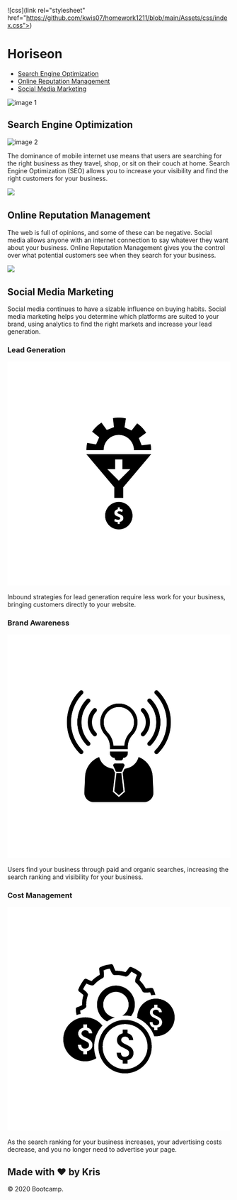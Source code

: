 
![css](link rel="stylesheet" href="https://github.com/kwis07/homework1211/blob/main/Assets/css/index.css">)

Horiseon
========

-   [Search Engine Optimization](#search-engine-optimization)
-   [Online Reputation Management](#online-reputation-management)
-   [Social Media Marketing](#social-media-marketing)

![image 1](https://github.com/kwis07/homework1211/blob/main/Assets/images/assets_images_digital-marketing-meeting.jpg)



Search Engine Optimization
--------------------------


![image 2](https://github.com/kwis07/homework1211/blob/main/Assets/images/assets_images_search-engine-optimization.jpg)

The dominance of mobile internet use means that users are searching for
the right business as they travel, shop, or sit on their couch at home.
Search Engine Optimization (SEO) allows you to increase your visibility
and find the right customers for your business.

![](assets/images/assets_images_online-reputation-management.jpg)

Online Reputation Management
----------------------------

The web is full of opinions, and some of these can be negative. Social
media allows anyone with an internet connection to say whatever they
want about your business. Online Reputation Management gives you the
control over what potential customers see when they search for your
business.

![](assets/images/assets_images_social-media-marketing.jpg)

Social Media Marketing
----------------------

Social media continues to have a sizable influence on buying habits.
Social media marketing helps you determine which platforms are suited to
your brand, using analytics to find the right markets and increase your
lead generation.

### Lead Generation

![](assets/images/assets_images_lead-generation.png)

Inbound strategies for lead generation require less work for your
business, bringing customers directly to your website.

### Brand Awareness

![](assets/images/assets_images_brand-awareness.png)

Users find your business through paid and organic searches, increasing
the search ranking and visibility for your business.

### Cost Management

![](assets/images/assets_images_cost-management.png)

As the search ranking for your business increases, your advertising
costs decrease, and you no longer need to advertise your page.

Made with ❤️️ by Kris
---------------------

© 2020 Bootcamp.
